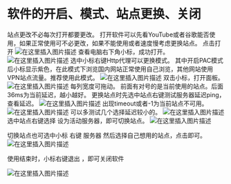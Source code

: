 ﻿# 软件的开启、模式、站点更换、关闭
站点更改不必每次打开都要更改。
打开软件可以先看YouTube或者谷歌能否使用，如果正常使用可不必更改，如果不能使用或者速度慢考虑更换站点。
点击打开
![在这里插入图片描述](https://img-blog.csdnimg.cn/3d86431ba3694ec49dadc8433a2b7e03.png?x-oss-process=image/watermark,type_ZHJvaWRzYW5zZmFsbGJhY2s,shadow_50,text_Q1NETiBA5bCP546L5b-r5a2m5Lmg,size_20,color_FFFFFF,t_70,g_se,x_16)
查看电脑右下角小标，成功打开。
![在这里插入图片描述](https://img-blog.csdnimg.cn/56bd799bb32a42c38d8c0f12732c39c9.png)
选中小标右键Http代理可以更换模式。
其中开启PAC模式后小标显示紫色，在此模式下浏览国内网站正常使用自己浏览，其他网站使用VPN站点流量。推荐使用此模式。
![在这里插入图片描述](https://img-blog.csdnimg.cn/12fad7d2df994623a5727f16acecff7f.jpg?x-oss-process=image/watermark,type_ZHJvaWRzYW5zZmFsbGJhY2s,shadow_50,text_Q1NETiBA5bCP546L5b-r5a2m5Lmg,size_20,color_FFFFFF,t_70,g_se,x_16)
双击小标，打开面板。
![在这里插入图片描述](https://img-blog.csdnimg.cn/5bbc6f36b81b48fda01af76c74edbe36.png?x-oss-process=image/watermark,type_ZHJvaWRzYW5zZmFsbGJhY2s,shadow_50,text_Q1NETiBA5bCP546L5b-r5a2m5Lmg,size_20,color_FFFFFF,t_70,g_se,x_16)
每列宽度可拖动。
前面有对号的是当前使用的站点。后面36ms为当前延迟，越小越好。
更换站点时先选中站点右键测试服务器延迟ping，查看延迟。
![在这里插入图片描述](https://img-blog.csdnimg.cn/36fc0c7e5277497ba4d721946e5ae47c.jpg?x-oss-process=image/watermark,type_ZHJvaWRzYW5zZmFsbGJhY2s,shadow_50,text_Q1NETiBA5bCP546L5b-r5a2m5Lmg,size_20,color_FFFFFF,t_70,g_se,x_16)
出现timeout或者-1为当前站点不可用。
![在这里插入图片描述](https://img-blog.csdnimg.cn/fcb67cb2da7d499db8491d824b7fc76a.png)
可以多测试几个选择延迟较小的。
![在这里插入图片描述](https://img-blog.csdnimg.cn/23155f32872b45f78172a2a4f1979aea.png)
选中站点右键选择  设为活动服务器，即可切换站点。
![在这里插入图片描述](https://img-blog.csdnimg.cn/6f64769353a64797b006b8eebbe2b84a.jpg?x-oss-process=image/watermark,type_ZHJvaWRzYW5zZmFsbGJhY2s,shadow_50,text_Q1NETiBA5bCP546L5b-r5a2m5Lmg,size_20,color_FFFFFF,t_70,g_se,x_16)

切换站点也可选中小标 右键 服务器  然后选择自己想用的站点，点击即可。
![在这里插入图片描述](https://img-blog.csdnimg.cn/4e83e73bad964983be224259f6ab3166.jpg?x-oss-process=image/watermark,type_ZHJvaWRzYW5zZmFsbGJhY2s,shadow_50,text_Q1NETiBA5bCP546L5b-r5a2m5Lmg,size_20,color_FFFFFF,t_70,g_se,x_16)

使用结束时，小标右键退出 ，即可关闭软件

![在这里插入图片描述](https://img-blog.csdnimg.cn/2132d48d9bcf47cea813336d1a7671a6.png?x-oss-process=image/watermark,type_ZHJvaWRzYW5zZmFsbGJhY2s,shadow_50,text_Q1NETiBA5bCP546L5b-r5a2m5Lmg,size_12,color_FFFFFF,t_70,g_se,x_16)


